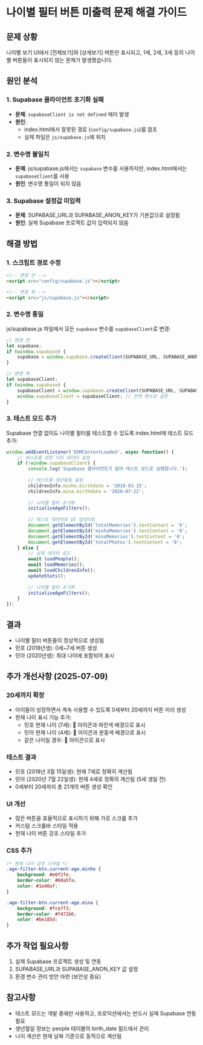 # 나이별 필터 버튼 미출력 문제 해결 가이드

## 문제 상황
나이별 보기 UI에서 [전체보기]와 [상세보기] 버튼만 표시되고, 1세, 2세, 3세 등의 나이별 버튼들이 표시되지 않는 문제가 발생했습니다.

## 원인 분석

### 1. Supabase 클라이언트 초기화 실패
- **문제**: `supabaseClient is not defined` 에러 발생
- **원인**: 
  - index.html에서 잘못된 경로 (`config/supabase.js`)를 참조
  - 실제 파일은 `js/supabase.js`에 위치

### 2. 변수명 불일치
- **문제**: js/supabase.js에서는 `supabase` 변수를 사용하지만, index.html에서는 `supabaseClient`를 사용
- **원인**: 변수명 통일이 되지 않음

### 3. Supabase 설정값 미입력
- **문제**: SUPABASE_URL과 SUPABASE_ANON_KEY가 기본값으로 설정됨
- **원인**: 실제 Supabase 프로젝트 값이 입력되지 않음

## 해결 방법

### 1. 스크립트 경로 수정
```html
<!-- 변경 전 -->
<script src="config/supabase.js"></script>

<!-- 변경 후 -->
<script src="js/supabase.js"></script>
```

### 2. 변수명 통일
js/supabase.js 파일에서 모든 `supabase` 변수를 `supabaseClient`로 변경:
```javascript
// 변경 전
let supabase;
if (window.supabase) {
    supabase = window.supabase.createClient(SUPABASE_URL, SUPABASE_ANON_KEY);
}

// 변경 후
let supabaseClient;
if (window.supabase) {
    supabaseClient = window.supabase.createClient(SUPABASE_URL, SUPABASE_ANON_KEY);
    window.supabaseClient = supabaseClient; // 전역 변수로 설정
}
```

### 3. 테스트 모드 추가
Supabase 연결 없이도 나이별 필터를 테스트할 수 있도록 index.html에 테스트 모드 추가:
```javascript
window.addEventListener('DOMContentLoaded', async function() {
    // 테스트를 위한 더미 데이터 설정
    if (!window.supabaseClient) {
        console.log('Supabase 클라이언트가 없어 테스트 모드로 실행합니다.');
        
        // 테스트용 생년월일 설정
        childrenInfo.minho.birthdate = '2018-03-15';
        childrenInfo.mina.birthdate = '2020-07-22';
        
        // 나이별 필터 초기화
        initializeAgeFilters();
        
        // 테스트 데이터로 UI 업데이트
        document.getElementById('totalMemories').textContent = '0';
        document.getElementById('minhoMemories').textContent = '0';
        document.getElementById('minaMemories').textContent = '0';
        document.getElementById('totalPhotos').textContent = '0';
    } else {
        // 실제 데이터 로드
        await loadPeople();
        await loadMemories();
        await loadChildrenInfo();
        updateStats();
        
        // 나이별 필터 초기화
        initializeAgeFilters();
    }
});
```

## 결과
- 나이별 필터 버튼들이 정상적으로 생성됨
- 민호 (2018년생): 0세~7세 버튼 생성
- 민아 (2020년생): 최대 나이에 포함되어 표시

## 추가 개선사항 (2025-07-09)
### 20세까지 확장
- 아이들이 성장하면서 계속 사용할 수 있도록 0세부터 20세까지 버튼 미리 생성
- 현재 나이 표시 기능 추가:
  - 민호 현재 나이 (7세): 👦 아이콘과 파란색 배경으로 표시
  - 민아 현재 나이 (4세): 👧 아이콘과 분홍색 배경으로 표시
  - 같은 나이일 경우: 🎉 아이콘으로 표시

### 테스트 결과
- 민호 (2018년 3월 15일생): 현재 7세로 정확히 계산됨
- 민아 (2020년 7월 22일생): 현재 4세로 정확히 계산됨 (5세 생일 전)
- 0세부터 20세까지 총 21개의 버튼 생성 확인

### UI 개선
- 많은 버튼을 효율적으로 표시하기 위해 가로 스크롤 추가
- 커스텀 스크롤바 스타일 적용
- 현재 나이 버튼 강조 스타일 추가

### CSS 추가
```css
/* 현재 나이 강조 스타일 */
.age-filter-btn.current-age.minho {
    background: #e0f2fe;
    border-color: #60a5fa;
    color: #1e40af;
}

.age-filter-btn.current-age.mina {
    background: #fce7f3;
    border-color: #f472b6;
    color: #be185d;
}
```

## 추가 작업 필요사항
1. 실제 Supabase 프로젝트 생성 및 연동
2. SUPABASE_URL과 SUPABASE_ANON_KEY 값 설정
3. 환경 변수 관리 방안 마련 (보안상 중요)

## 참고사항
- 테스트 모드는 개발 중에만 사용하고, 프로덕션에서는 반드시 실제 Supabase 연동 필요
- 생년월일 정보는 people 테이블의 birth_date 필드에서 관리
- 나이 계산은 현재 날짜 기준으로 동적으로 계산됨
